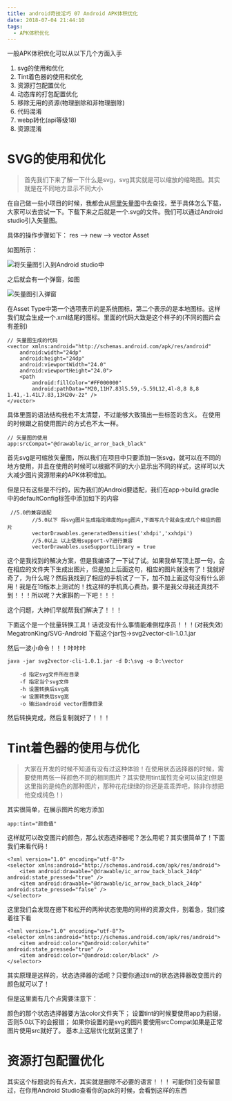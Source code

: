```yaml
---
title: android奇技淫巧 07 Android APK体积优化
date: 2018-07-04 21:44:10
tags:
  - APK体积优化
---
```


一般APK体积优化可以从以下几个方面入手
1. svg的使用和优化
2. Tint着色器的使用和优化
3. 资源打包配置优化
4. 动态库的打包配置优化
5. 移除无用的资源(物理删除和非物理删除)
6. 代码混淆
7. webp转化(api等级18)
8. 资源混淆

# SVG的使用和优化

> 首先我们下来了解一下什么是svg，svg其实就是可以缩放的缩略图。其实就是在不同地方显示不同大小

在自己做一些小项目的时候，我都会从[阿里矢量图](https://www.iconfont.cn/)中去查找，至于具体怎么下载，大家可以去尝试一下。下载下来之后就是一个.svg的文件。我们可以通过Android studio引入矢量图。

具体的操作步骤如下：
res --> new --> vector Asset

如图所示：

![将矢量图引入到Android studio中](/assets/tools/tools-apk-01.png)

之后就会有一个弹窗，如图

![矢量图引入弹窗](/assets/tools/tools-apk-02.png)

在Asset Type中第一个选项表示的是系统图标，第二个表示的是本地图标。这样我们就会生成一个.xml结尾的图标。里面的代码大致是这个样子的(不同的图片会有差别)
```
// 矢量图生成的代码
<vector xmlns:android="http://schemas.android.com/apk/res/android"
    android:width="24dp"
    android:height="24dp"
    android:viewportWidth="24.0"
    android:viewportHeight="24.0">
    <path
        android:fillColor="#FF000000"
        android:pathData="M20,11H7.83l5.59,-5.59L12,4l-8,8 8,8 1.41,-1.41L7.83,13H20v-2z" />
</vector>
```
具体里面的语法结构我也不太清楚，不过能够大致猜出一些标签的含义。
在使用的时候跟之前使用图片的方式也不太一样。

```
// 矢量图的使用
app:srcCompat="@drawable/ic_arror_back_black"
```

首先svg是可缩放矢量图，所以我们在项目中只要添加一张svg，就可以在不同的地方使用，并且在使用的时候可以根据不同的大小显示出不同的样式，这样可以大大减少图片资源带来的APK体积增加。

但是只有这些是不行的，因为我们的Android要适配，我们在app->build.gradle中的defaultConfig标签中添加如下的内容

```
 //5.0的兼容适配
        //5.0以下 将svg图片生成指定维度的png图片,下面写几个就会生成几个相应的图片
        vectorDrawables.generatedDensities('xhdpi','xxhdpi')
        //5.0以上 以上使用support-v7进行兼容
        vectorDrawables.useSupportLibrary = true
```

这个是我找到的解决方案，但是我编译了一下试了试。如果我单写顶上那一句，会在相应的文件夹下生成出图片，但是加上后面这句，相应的图片就没有了！我就好奇了，为什么呢？然后我找到了相应的手机试了一下，加不加上面这句没有什么卵用！我是在19版本上测试的！找这样的手机真心费劲，要不是我父母我还真找不到！！！所以呢？大家斟酌一下吧！！！

这个问题，大神们早就帮我们解决了！！！

下面这个是一个批量转换工具！话说没有什么事情能难倒程序员！！！(对我失效)
MegatronKing/SVG-Android
下载这个jar包->svg2vector-cli-1.0.1.jar

然后一波小命令！！！咔咔咔

```
java -jar svg2vector-cli-1.0.1.jar -d D:\svg -o D:\vector

    -d 指定svg文件所在目录
    -f 指定当个svg文件
    -h 设置转换后svg高
    -w 设置转换后svg宽
    -o 输出android vector图像目录
```
然后转换完成，然后复制就好了！！！

# Tint着色器的使用与优化

> 大家在开发的时候不知道有没有过这种体验！在使用状态选择器的时候，需要使用两张一样颜色不同的相同图片？其实使用tint属性完全可以搞定(但是这里指的是纯色的那种图片，那种花花绿绿的你还是乖乖弄吧，除非你想把他变成纯色！)

其实很简单，在展示图片的地方添加

```
app:tint="颜色值"
```

这样就可以改变图片的颜色，那么状态选择器呢？怎么用呢？其实很简单了！下面我们来看代码！

```
<?xml version="1.0" encoding="utf-8"?>
<selector xmlns:android="http://schemas.android.com/apk/res/android">
    <item android:drawable="@drawable/ic_arrow_back_black_24dp" android:state_pressed="true" />
    <item android:drawable="@drawable/ic_arrow_back_black_24dp" android:state_pressed="false" />
</selector>
```

这里我们会发现在摁下和松开的两种状态使用的同样的资源文件，别着急，我们接着往下看

```
<?xml version="1.0" encoding="utf-8"?>
<selector xmlns:android="http://schemas.android.com/apk/res/android">
    <item android:color="@android:color/white" android:state_pressed="true" />
    <item android:color="@android:color/black" />
</selector>
```

其实原理是这样的，状态选择器的话呢？只要你通过tint的状态选择器改变图片的颜色就可以了！

但是这里面有几个点需要注意下：

颜色的那个状态选择器要方法color文件夹下；
设置tint的时候要使用app为前缀，否则5.0以下的会报错；
如果你设置的是svg的图片要使用srcCompat如果是正常图片使用src就好了。
基本上这层优化就到这里了！

# 资源打包配置优化

其实这个标题说的有点大，其实就是删除不必要的语言！！！
可能你们没有留意过，在你用Android Studio查看你的apk的时候，会看到这样的东西



